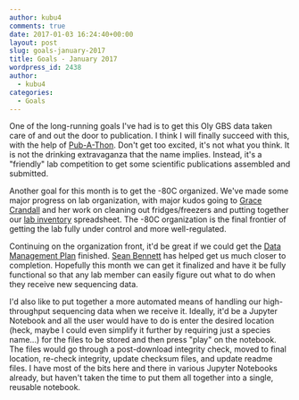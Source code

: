 ```yaml
---
author: kubu4
comments: true
date: 2017-01-03 16:24:40+00:00
layout: post
slug: goals-january-2017
title: Goals - January 2017
wordpress_id: 2438
author:
  - kubu4
categories:
  - Goals
---
```


One of the long-running goals I've had is to get this Oly GBS data taken care of and out the door to publication. I think I will finally succeed with this, with the help of [Pub-A-Thon](https://github.com/sr320/LabDocs/issues/400). Don't get too excited, it's not what you think. It is not the drinking extravaganza that the name implies. Instead, it's a "friendly" lab competition to get some scientific publications assembled and submitted.

Another goal for this month is to get the -80C organized. We've made some major progress on lab organization, with major kudos going to [Grace Crandall](https://genefish.wordpress.com/author/graceac9/) and her work on cleaning out fridges/freezers and putting together our [lab inventory](https://docs.google.com/spreadsheets/d/11RA_mlLB-3m_GySnTTuDazDdOi0bCxJu2VERuX9Qfx8/edit) spreadsheet. The -80C organization is the final frontier of getting the lab fully under control and more well-regulated.

Continuing on the organization front, it'd be great if we could get the [Data Management Plan](https://github.com/sr320/LabDocs/blob/master/DMPseq.md) finished. [Sean Bennett](https://genefish.wordpress.com/author/seanb80/) has helped get us much closer to completion. Hopefully this month we can get it finalized and have it be fully functional so that any lab member can easily figure out what to do when they receive new sequencing data.

I'd also like to put together a more automated means of handling our high-throughput sequencing data when we receive it. Ideally, it'd be a Jupyter Notebook and all the user would have to do is enter the desired location (heck, maybe I could even simplify it further by requiring just a species name...) for the files to be stored and then press "play" on the notebook. The files would go through a post-download integrity check, moved to final location, re-check integrity, update checksum files, and update readme files. I have most of the bits here and there in various Jupyter Notebooks already, but haven't taken the time to put them all together into a single, reusable notebook.
